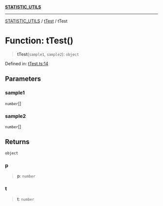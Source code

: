 [**STATISTIC_UTILS**](../../README.md)

***

[STATISTIC_UTILS](../../README.md) / [tTest](../README.md) / tTest

# Function: tTest()

> **tTest**(`sample1`, `sample2`): `object`

Defined in: [tTest.ts:14](https://github.com/dailker/everyutil-js/blob/b3e269da55b7d96c15eb37e98c5c4f6b94f05f6f/src/statistic/tTest.ts#L14)

## Parameters

### sample1

`number`[]

### sample2

`number`[]

## Returns

`object`

### p

> **p**: `number`

### t

> **t**: `number`
